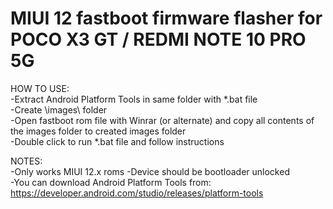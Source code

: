 # MIUI 12 fastboot firmware flasher for POCO X3 GT / REDMI NOTE 10 PRO 5G  
  
HOW TO USE:  
-Extract Android Platform Tools in same folder with *.bat file    
-Create \images\ folder  
-Open fastboot rom file with Winrar (or alternate) and copy all contents of the images folder to created images folder  
-Double click to run *.bat file and follow instructions  
  
NOTES:   
-Only works MIUI 12.x roms
-Device should be bootloader unlocked  
-You can download Android Platform Tools from: https://developer.android.com/studio/releases/platform-tools  
